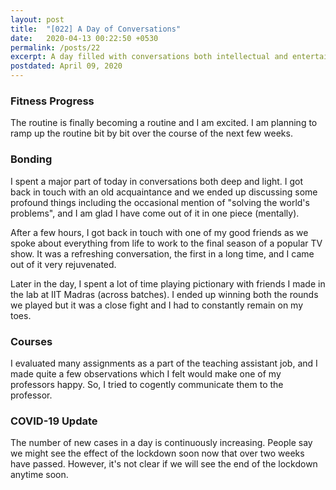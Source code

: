 ```yaml
---
layout: post
title:  "[022] A Day of Conversations"
date:   2020-04-13 00:22:50 +0530
permalink: /posts/22
excerpt: A day filled with conversations both intellectual and entertaining.
postdated: April 09, 2020
---
```


### Fitness Progress
The routine is finally becoming a routine and I am excited. I am planning to ramp up the routine bit by bit over the course of the next few weeks.

### Bonding
I spent a major part of today in conversations both deep and light. I got back in touch with an old acquaintance and we ended up discussing some profound things including the occasional mention of "solving the world's problems", and I am glad I have come out of it in one piece (mentally).

After a few hours, I got back in touch with one of my good friends as we spoke about everything from life to work to the final season of a popular TV show. It was a refreshing conversation, the first in a long time, and I came out of it very rejuvenated.

Later in the day, I spent a lot of time playing pictionary with friends I made in the lab at IIT Madras (across batches). I ended up winning both the rounds we played but it was a close fight and I had to constantly remain on my toes.

### Courses
I evaluated many assignments as a part of the teaching assistant job, and I made quite a few observations which I felt would make one of my professors  happy. So, I tried to cogently communicate them to the professor.

### COVID-19 Update

The number of new cases in a day is continuously increasing. People say we might see the effect of the lockdown soon now that over two weeks have passed. However, it's not clear if we will see the end of the lockdown anytime soon.
